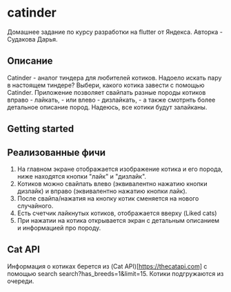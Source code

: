 # catinder

Домашнее задание по курсу разработки на flutter от Яндекса. Авторка - Судакова Дарья.

## Описание 
Catinder - аналог тиндера для любителей котиков. Надоело искать пару в настоящем тиндере? Выбери, какого котика завести с помощью Catinder.
Приложение позволяет свайпать разные породы котиков вправо - лайкать, - или влево - дизлайкать, - а также смотрнть более детальное описание пород.
Надеюсь, все котики будут залайканы.

## Getting started 

## Реализованные фичи 

1. На главном экране отображается изображение котика и его порода, ниже находятся кнопки "лайк" и "дизлайк". 
2. Котиков можно свайпать влево (эквивалентно нажатию кнопки дизлайк) и вправо (эквивалентно нажатию кнопки лайк).
3. После свайпа/нажатия на кнопку котик сменяется на нового случайного.
4. Есть счетчик лайкнутых котиков, отображается вверху (Liked cats)
5. При нажатии на котика открывается экран с детальным описанием и информацией про породу.

## Cat API
Информация о котиках берется из (Cat API)[https://thecatapi.com] с помощью search search?has_breeds=1&limit=15. Котики подгружаются из очереди.


